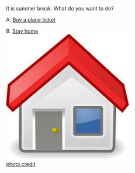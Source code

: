 It is summer break. What do you want to do? 

A. [Buy a plane ticket](../plane-ticket/ticket.md)  

B. [Stay home](../stay-home/stay-home.md)  
![](stay-home.png)  
[photo credit](https://www.google.com/)  